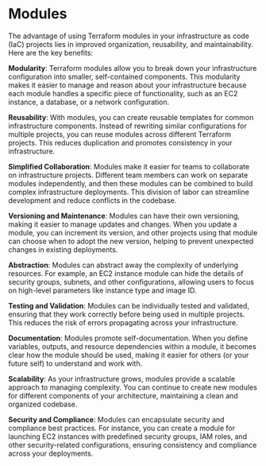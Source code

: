 # Modules
The advantage of using Terraform modules in your infrastructure as code (IaC) projects lies in improved organization, reusability, and maintainability. Here are the key benefits:

**Modularity**: Terraform modules allow you to break down your infrastructure configuration into smaller, self-contained components. This modularity makes it easier to manage and reason about your infrastructure because each module handles a specific piece of functionality, such as an EC2 instance, a database, or a network configuration.

**Reusability**: With modules, you can create reusable templates for common infrastructure components. Instead of rewriting similar configurations for multiple projects, you can reuse modules across different Terraform projects. This reduces duplication and promotes consistency in your infrastructure.

**Simplified Collaboration**: Modules make it easier for teams to collaborate on infrastructure projects. Different team members can work on separate modules independently, and then these modules can be combined to build complex infrastructure deployments. This division of labor can streamline development and reduce conflicts in the codebase.

**Versioning and Maintenance**: Modules can have their own versioning, making it easier to manage updates and changes. When you update a module, you can increment its version, and other projects using that module can choose when to adopt the new version, helping to prevent unexpected changes in existing deployments.

**Abstraction**: Modules can abstract away the complexity of underlying resources. For example, an EC2 instance module can hide the details of security groups, subnets, and other configurations, allowing users to focus on high-level parameters like instance type and image ID.

**Testing and Validation**: Modules can be individually tested and validated, ensuring that they work correctly before being used in multiple projects. This reduces the risk of errors propagating across your infrastructure.

**Documentation**: Modules promote self-documentation. When you define variables, outputs, and resource dependencies within a module, it becomes clear how the module should be used, making it easier for others (or your future self) to understand and work with.

**Scalability**: As your infrastructure grows, modules provide a scalable approach to managing complexity. You can continue to create new modules for different components of your architecture, maintaining a clean and organized codebase.

**Security and Compliance**: Modules can encapsulate security and compliance best practices. For instance, you can create a module for launching EC2 instances with predefined security groups, IAM roles, and other security-related configurations, ensuring consistency and compliance across your deployments.
